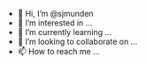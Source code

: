 - 👋 Hi, I’m @sjmunden
- 👀 I’m interested in ...
- 🌱 I’m currently learning ...
- 💞️ I’m looking to collaborate on ...
- 📫 How to reach me ...

<!---
sjmunden/sjmunden is a ✨ special ✨ repository because its `README.md` (this file) appears on your GitHub profile.
You can click the Preview link to take a look at your changes.
--->
